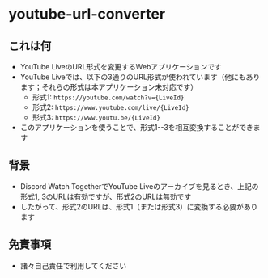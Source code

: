 # youtube-url-converter

## これは何

- YouTube LiveのURL形式を変更するWebアプリケーションです
- YouTube Liveでは、以下の3通りのURL形式が使われています（他にもあります；それらの形式は本アプリケーション未対応です）
  - 形式1: `https://youtube.com/watch?v={LiveId}`
  - 形式2: `https://www.youtube.com/live/{LiveId}`
  - 形式3: `https://www.youtu.be/{LiveId}`
- このアプリケーションを使うことで、形式1--3を相互変換することができます

## 背景

- Discord Watch TogetherでYouTube Liveのアーカイブを見るとき、上記の形式1, 3のURLは有効ですが、形式2のURLは無効です
- したがって、形式2のURLは、形式1（または形式3）に変換する必要があります

## 免責事項

- 諸々自己責任で利用してください
